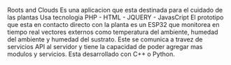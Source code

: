 Roots and Clouds
Es una aplicacion que esta destinada para el cuidado de las plantas
Usa tecnologia PHP - HTML - JQUERY - JavasCript 
El prototipo que esta en contacto directo con la planta es un ESP32 que 
monitorea en tiempo real vectores externos como temperatura del ambiente,
humedad del ambiente y humedad del sustrato.
Este se comunica a travez de servicios API al servidor y tiene la capacidad
de poder agregar mas modulos y servicios.
Esta desarrollado con C++ o Python.
